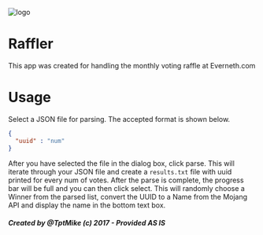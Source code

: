 ![logo](https://i.imgur.com/T5twPcq.png)
# Raffler
This app was created for handling the monthly voting raffle at Everneth.com
# Usage
Select a JSON file for parsing. The accepted format is shown below.
```json
{
  "uuid" : "num"
}
```
After you have selected the file in the dialog box, click parse. This will iterate through your JSON file and create a `results.txt` file with uuid printed for every num of votes. After the parse is complete, the progress bar will be full and you can then click select. This will randomly choose a Winner from the parsed list, convert the UUID to a Name from the Mojang API and display the name in the bottom text box.

##### Created by @TptMike (c) 2017 - Provided AS IS
